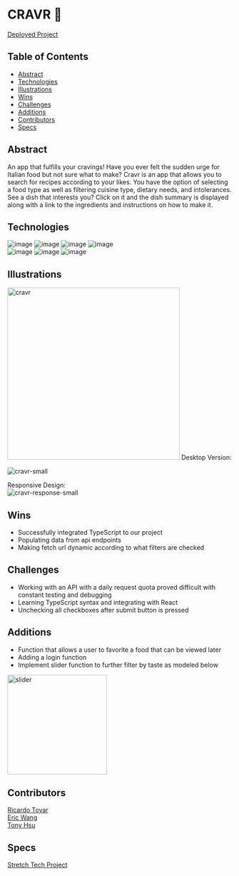# CRAVR :spaghetti:

[Deployed Project](https://cravr.netlify.app/)

## Table of Contents
  - [Abstract](#Abstract)
  - [Technologies](#Technologies)
  - [Illustrations](#Illustrations)
  - [Wins](#Wins)
  - [Challenges](#Challenges)
  - [Additions](#Additions)
  - [Contributors](#Contributors)
  - [Specs](#Specs)

## Abstract
An app that fulfills your cravings!  Have you ever felt the sudden urge for Italian food but not sure what to make?  Cravr is an app that allows you to search for recipes according to your likes.  You have the option of selecting a food type as well as filtering cuisine type, dietary needs, and intolerances.  See a dish that interests you?  Click on it and the dish summary is displayed along with a link to the ingredients and instructions on how to make it.

## Technologies
![image](https://img.shields.io/badge/TypeScript-007ACC?style=for-the-badge&logo=typescript&logoColor=white) ![image](https://img.shields.io/badge/React-20232A?style=for-the-badge&logo=react&logoColor=61DAFB) ![image](https://img.shields.io/badge/React_Router-CA4245?style=for-the-badge&logo=react-router&logoColor=white) ![image](https://img.shields.io/badge/JavaScript-323330?style=for-the-badge&logo=javascript&logoColor=F7DF1E)   
![image](https://img.shields.io/badge/HTML5-E34F26?style=for-the-badge&logo=html5&logoColor=white)  ![image](https://img.shields.io/badge/Figma-F24E1E?style=for-the-badge&logo=figma&logoColor=white) ![image](https://img.shields.io/badge/Cypress-17202C?style=for-the-badge&logo=cypress&logoColor=white) 


## Illustrations
<img width="386" alt="cravr" src="https://user-images.githubusercontent.com/70819338/149261683-da331a5e-a3cc-4d38-886f-17ad480278ea.png">  
Desktop Version:  

![cravr-small](https://user-images.githubusercontent.com/70819338/149261735-95a35e9b-51b5-4792-96f9-03d8246ae16e.gif)

Responsive Design:  
![cravr-response-small](https://user-images.githubusercontent.com/70819338/149261809-091d6a74-8280-477f-97f4-c20f7599e9d3.gif)





## Wins
- Successfully integrated TypeScript to our project
- Populating data from api endpoints
- Making fetch url dynamic according to what filters are checked


## Challenges
- Working with an API with a daily request quota proved difficult with constant testing and debugging
- Learning TypeScript syntax and integrating with React
- Unchecking all checkboxes after submit button is pressed


## Additions
- Function that allows a user to favorite a food that can be viewed later
- Adding a login function
- Implement slider function to further filter by taste as modeled below
<img width="223" alt="slider" src="https://user-images.githubusercontent.com/70819338/149029729-d78dd0ab-36f8-4b08-84dd-abb51b34ad58.png">



## Contributors
[Ricardo Tovar](https://github.com/JRicardoT)  
[Eric Wang](https://github.com/ewang0)  
[Tony Hsu](https://github.com/tonydhsu)  

## Specs
[Stretch Tech Project](https://frontend.turing.edu/projects/module-3/stretch.html)

